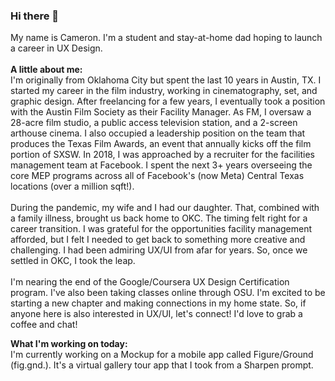 ### Hi there 👋

My name is Cameron. I'm a student and stay-at-home dad hoping to launch a career in UX Design.
<br>
<br>
<strong>A little about me:</strong> 
<br>I'm originally from Oklahoma City but spent the last 10 years in Austin, TX. I started my career in the film industry, working in cinematography, set, and graphic design. After freelancing for a few years, I eventually took a position with the Austin Film Society as their Facility Manager. As FM, I oversaw a 28-acre film studio, a public access television station, and a 2-screen arthouse cinema. I also occupied a leadership position on the team that produces the Texas Film Awards, an event that annually kicks off the film portion of SXSW. In 2018, I was approached by a recruiter for the facilities management team at Facebook. I spent the next 3+ years overseeing the core MEP programs across all of Facebook's (now Meta) Central Texas locations (over a million sqft!).
<br>
<br>
During the pandemic, my wife and I had our daughter. That, combined with a family illness, brought us back home to OKC. The timing felt right for a career transition. I was grateful for the opportunities facility management afforded, but I felt I needed to get back to something more creative and challenging. I had been admiring UX/UI from afar for years. So, once we settled in OKC, I took the leap.
<br>
<br>
I'm nearing the end of the Google/Coursera UX Design Certification program. I've also been taking classes online through OSU. I'm excited to be starting a new chapter and making connections in my home state. So, if anyone here is also interested in UX/UI, let's connect! I'd love to grab a coffee and chat!

<strong>What I'm working on today:</strong>
<br>I'm currently working on a Mockup for a mobile app called Figure/Ground (fig.gnd.). It's a virtual gallery tour app that I took from a Sharpen prompt. 

<!--
**Fly-Ronnie/Fly-Ronnie** is a ✨ _special_ ✨ repository because its `README.md` (this file) appears on your GitHub profile.

Here are some ideas to get you started:

- 🔭 I’m currently working on ...
- 🌱 I’m currently learning ...
- 👯 I’m looking to collaborate on ...
- 🤔 I’m looking for help with ...
- 💬 Ask me about ...
- 📫 How to reach me: ...
- 😄 Pronouns: ...
- ⚡ Fun fact: ...
-->
